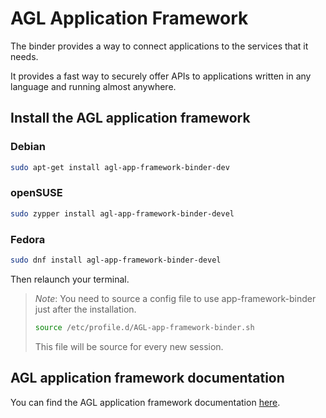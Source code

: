 # AGL Application Framework

The binder provides a way to connect applications to the services that it
needs.

It provides a fast way to securely offer APIs to applications written in any
language and running almost anywhere.

## Install the AGL application framework

### Debian

```bash
sudo apt-get install agl-app-framework-binder-dev
```

### openSUSE

```bash
sudo zypper install agl-app-framework-binder-devel
```

### Fedora

```bash
sudo dnf install agl-app-framework-binder-devel
```

Then relaunch your terminal.

> *Note*: You need to source a config file to use app-framework-binder just after the installation.
>
> ```bash
> source /etc/profile.d/AGL-app-framework-binder.sh
> ```
>
> This file will be source for every new session.

## AGL application framework documentation

You can find the AGL application framework documentation
 [here](http://docs.automotivelinux.org/master/master/docs/apis_services/en/dev/reference/af-main/0-introduction.html
).
